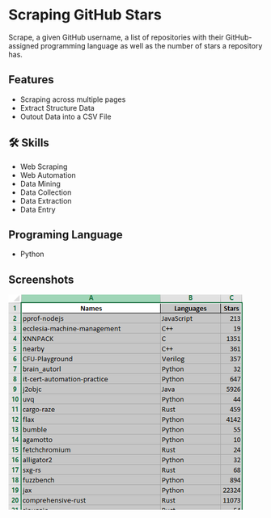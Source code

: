 
# Scraping GitHub Stars

Scrape, a given GitHub username,
a list of repositories with their GitHub-assigned programming language as well as the
number of stars a repository has.



## Features

- Scraping across multiple pages
- Extract Structure Data
- Outout Data into a CSV File


## 🛠 Skills
- Web Scraping
- Web Automation
- Data Mining
- Data Collection
- Data Extraction
- Data Entry
## Programing Language
- Python



## Screenshots
![Ratings](https://github.com/SulemanMughal/Scraping-GitHub-Stars/blob/main/demo.PNG)